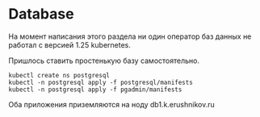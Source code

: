 # Database

На момент написания этого раздела ни один оператор баз данных не работал с 
версией 1.25 kubernetes.

Пришлось ставить простенькую базу самостоятельно.

```shell
kubectl create ns postgresql
kubectl -n postgresql apply -f postgresql/manifests
kubectl -n postgresql apply -f pgadmin/manifests
```

Оба приложения приземляются на ноду db1.k.erushnikov.ru